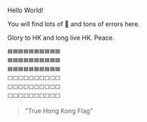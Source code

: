 Hello World!

You will find lots of 💩 and tons of errors here.

Glory to HK and long live HK. Peace.

```
🟦🟦🟦🟦🟦🟦🟦🟦🟦🟦  
🟦🟦🟦🟦🟦🟦🟦🟦🟦🟦  
🟦🟦🟦🟦🟦🟦🟦🟦🟦🟦  
⬜⬜⬜⬜⬜⬜⬜⬜⬜⬜  
⬜⬜⬜⬜⬜⬜⬜⬜⬜⬜
⬜⬜⬜⬜⬜⬜⬜⬜⬜⬜
```

> "True Hong Kong Flag"
>
